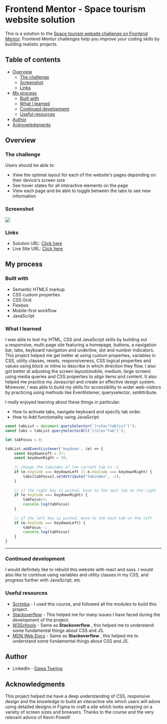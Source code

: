 # Frontend Mentor - Space tourism website solution

This is a solution to the [Space tourism website challenge on Frontend Mentor](https://www.frontendmentor.io/solutions/semantic-html5-markup-css-custom-properties-flexbox-css-grid-js-MG9Ykfje8v). Frontend Mentor challenges help you improve your coding skills by building realistic projects.

## Table of contents

- [Overview](#overview)
  - [The challenge](#the-challenge)
  - [Screenshot](#screenshot)
  - [Links](#links)
- [My process](#my-process)
  - [Built with](#built-with)
  - [What I learned](#what-i-learned)
  - [Continued development](#continued-development)
  - [Useful resources](#useful-resources)
- [Author](#author)
- [Acknowledgments](#acknowledgments)

## Overview

### The challenge

Users should be able to:

- View the optimal layout for each of the website's pages depending on their device's screen size
- See hover states for all interactive elements on the page
- View each page and be able to toggle between the tabs to see new information

### Screenshot

![](assets/readme/homepage.png)

### Links

- Solution URL: [Click here](https://www.frontendmentor.io/solutions/semantic-html5-markup-css-custom-properties-flexbox-css-grid-js-MG9Ykfje8v)
- Live Site URL: [Click here](https://daway101.github.io/Space-Tourism/)

## My process

### Built with

- Semantic HTML5 markup
- CSS custom properties
- CSS Grid
- Flexbox
- Mobile-first workflow
- JavaScript

### What I learned

I was able to test my HTML, CSS and JavaScript skills by building out a responsive, multi-page site featuring a homepage, buttons, a navigation bar, tabs, keyboard navigation and underline, dot and number indicators. This project helped me get better at using custom properties, variables in CSS, utility classes, resets, responsiveness, CSS logical properties and values using block or inline to describe in which direction they flow. I also got better at adjusting the screen layout(mobile, medium, large screen) using media queries and CSS properties to align items and content. It also helped me practice my Javascript and create an effective design system. Moreover, I was able to build my skills for accessibility to wider web-visitors by practicing using methods like Eventlistener, queryselector, setAttribute.

I really enjoyed learning about these things in particular: 

- How to activate tabs, navigate keyboard and specify tab order. 
- How to Add functionality using JavaScript.

```js
const tabList = document.querySelector('[role="tablist"]');
const tabs = tabList.querySelectorAll('[role="tab"]');

let tabFocus = 0;

tabList.addEventListener('keydown', (e) => {
    const keydownLeft = 37;
    const keydownRight = 39;
    
    // change the tabindex of the current tab to -1
    if (e.keyCode === keydownLeft || e.keyCode === keydownRight) {
        tabs[tabFocus].setAttribute("tabindex", -1);
    }
    
    // if the right key is pushed, move to the next tab on the right
    if (e.keyCode === keydownRight) {
        tabFocus++;
        console.log(tabFocus)
    }
    
    // if the left key is pushed, move to the next tab on the left
    if (e.keyCode === keydownLeft) {
        tabFocus--;
        console.log(tabFocus)
    }
}
```
----

### Continued development

I would definitely like to rebuild this website with react and sass. I would also like to continue using variables and utility classes in my CSS, and progress further with JavaScript, etc



### Useful resources

- [Scrimba](https://www.scrimba.com) - I used this course, and followed all the modules to build this project.
- [Stackoverflow](https://stackoverflow.com/) - This helped me for many issues I have faced during the development of the project.
- [W3Schools](https://www.w3schools.com/) - Same as **Stackoverflow** , this helped me to understand some fundamental things about CSS and JS.
- [MDN Web Docs](https://developer.mozilla.org/en-US/) - Same as **Stackoverflow** , this helped me to understand some fundamental things about CSS and JS.


## Author

- LinkedIn - [Dawa Tsering](https://www.linkedin.com/in/dawatsering/)

## Acknowledgments

This project helped me have a deep understanding of CSS, responsive design and the knowledge to build an interactive site which users will adore using detailed designs in Figma to craft a site which looks amazing on a variety of screen sizes and browsers. Thanks to the course and the very relevant advice of Kevin Powell!
